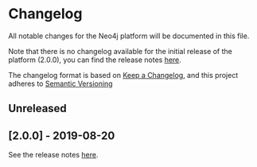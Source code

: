 # Changelog

All notable changes for the Neo4j platform will be documented in this file.

Note that there is no changelog available for the initial release of the platform (2.0.0), you can find the release notes [here](https://github.com/xatkit-bot-platform/xatkit-neo4j-platform/releases).

The changelog format is based on [Keep a Changelog](https://keepachangelog.com/en/1.0.0/), and this project adheres to [Semantic Versioning](https://semver.org/v2.0.0.html)

## Unreleased



## [2.0.0] - 2019-08-20 

See the release notes [here](https://github.com/xatkit-bot-platform/xatkit-neo4j-platform/releases).
